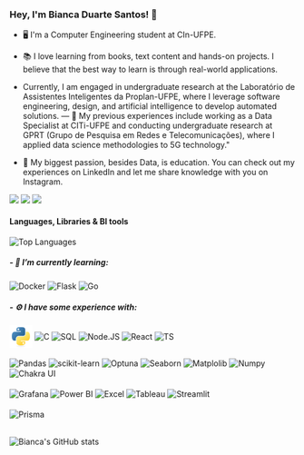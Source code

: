 ### Hey, I'm Bianca Duarte Santos! 👋
- 🖥️ I'm a Computer Engineering student at CIn-UFPE.
- 📚 I love learning from books, text content and hands-on projects. I believe that the best way to learn is through real-world applications.
- Currently, I am engaged in undergraduate research at the Laboratório de Assistentes Inteligentes da Proplan-UFPE, where I leverage software engineering, design, and artificial intelligence to develop automated solutions.
— 💚 My previous experiences include working as a Data Specialist at CITi-UFPE  and conducting undergraduate research at GPRT (Grupo de Pesquisa em Redes e Telecomunicações), where I applied data science methodologies to 5G technology."



- 🦋 My biggest passion, besides Data, is education. You can check out my experiences on LinkedIn and let me share knowledge with you on Instagram.
<div> 
  <a href="https://www.instagram.com/eng.comp.ufpe/" target="_blank"><img src="https://img.shields.io/badge/-Instagram-%23E4405F?style=for-the-badge&logo=instagram&logoColor=white" target="_blank"></a>
  <a href = "mailto:biancaduarte1914@gmail.com"><img src="https://img.shields.io/badge/-Gmail-%23333?style=for-the-badge&logo=gmail&logoColor=white" target="_blank"></a>
  <a href="https://www.linkedin.com/in/biancaduartesantos/" target="_blank"><img src="https://img.shields.io/badge/-LinkedIn-%230077B5?style=for-the-badge&logo=linkedin&logoColor=white" target="_blank"></a> 
</div>

#### Languages, Libraries & BI tools
![Top Languages](https://github-readme-stats.vercel.app/api/top-langs/?username=duartebianca&hide_progress=True&theme=jolly)
<div style="display: inline_block">

 <h5>- 📝 I’m currently learning: </h5>
  <img align="center" alt="Docker" height="30" width="110" src="https://upload.wikimedia.org/wikipedia/commons/7/79/Docker_%28container_engine%29_logo.png">
  <img align="center" alt="Flask" height="50" width="80" src="https://static.wixstatic.com/media/b2dfda_1c51fe6397954d13a39841c7f66f4a7d~mv2.png/v1/fill/w_480,h_300,al_c,q_85,usm_0.66_1.00_0.01,enc_auto/b2dfda_1c51fe6397954d13a39841c7f66f4a7d~mv2.png">
  <img align="center" alt="Go" height="70" width="70" src="https://go.dev/blog/go-brand/Go-Logo/PNG/Go-Logo_Blue.png">
 <h5>- ⚙️ I have some experience with: </h5>
  <img align="center" alt="Python" height="40" width="40" src="https://raw.githubusercontent.com/devicons/devicon/master/icons/python/python-original.svg">
  <img align="center" alt="C" height="40" width="40" src="https://cdn.jsdelivr.net/gh/devicons/devicon/icons/c/c-original.svg">
  <img align="center" alt="SQL" height="30" width="40" src="https://www.svgrepo.com/show/331760/sql-database-generic.svg">
  <img align="center" alt="Node.JS" height="40" width="40" src="https://static-00.iconduck.com/assets.00/node-js-icon-454x512-nztofx17.png">
  <img align="center" alt="React" height="40" width="50" src="https://upload.wikimedia.org/wikipedia/commons/thumb/a/a7/React-icon.svg/2300px-React-icon.svg.png">
  <img align="center" alt="TS" height="40" width="40" src="https://upload.wikimedia.org/wikipedia/commons/thumb/4/4c/Typescript_logo_2020.svg/1024px-Typescript_logo_2020.svg.png">
  <br><br>
  <img align="center" alt="Pandas" height="40" width="40" src="https://cdn.jsdelivr.net/gh/devicons/devicon/icons/pandas/pandas-original.svg">
  <img align="center" alt="scikit-learn" height="30" width="70" src="https://upload.wikimedia.org/wikipedia/commons/thumb/0/05/Scikit_learn_logo_small.svg/1280px-Scikit_learn_logo_small.svg.png">
  <img align="center" alt="Optuna" height="40" width="40" src="https://encrypted-tbn0.gstatic.com/images?q=tbn:ANd9GcRNqF9Xw1CnkrynbGFANm69HCYvZlUYEyBl-Q&s">
  <img align="center" alt="Seaborn" height="40" width="40" src="https://user-images.githubusercontent.com/315810/92254613-279c8000-ee9f-11ea-9b73-5622a7d95f3f.png">
  <img align="center" alt="Matplolib" height="40" width="40" src="https://upload.wikimedia.org/wikipedia/commons/thumb/0/01/Created_with_Matplotlib-logo.svg/2048px-Created_with_Matplotlib-logo.svg.png">
  <img align="center" alt="Numpy" height="40" width="40" src="https://user-images.githubusercontent.com/67586773/105040771-43887300-5a88-11eb-9f01-bee100b9ef22.png">
  <img align="center" alt="Chakra UI" height="40" width="40" src="https://avatars.githubusercontent.com/u/54212428?s=280&v=4">
  <br><br>
  <img align="center" alt="Grafana" height="40" width="40" src="https://cdn.worldvectorlogo.com/logos/grafana.svg">
  <img align="center" alt="Power BI" height="40" width="40" src="https://upload.wikimedia.org/wikipedia/commons/thumb/c/cf/New_Power_BI_Logo.svg/2048px-New_Power_BI_Logo.svg.png">
  <img align="center" alt="Excel" height="40" width="40" src="https://upload.wikimedia.org/wikipedia/commons/thumb/3/34/Microsoft_Office_Excel_%282019%E2%80%93present%29.svg/2203px-Microsoft_Office_Excel_%282019%E2%80%93present%29.svg.png">
  <img align="center" alt="Tableau" height="40" width="70" src="https://logos-world.net/wp-content/uploads/2021/10/Tableau-Emblem.png">
  <img align="center" alt="Streamlit" height="50" width="55" src="https://images.ctfassets.net/23aumh6u8s0i/2Qhstbnq6i34wLoPoAjWoq/9f66f58a22870df0d72a3cbaf77ce5b6/streamlit_hero.jpg">
   <br><br>
   <img align="center" alt="Prisma" height="30" width="85" src="https://redmonk.com/jgovernor/files/2021/05/Prisma-Logo-Black.png">
</div><br>

![Bianca's GitHub stats](https://github-readme-stats.vercel.app/api?username=duartebianca&count_private=true&show_icons=true&theme=jolly,issues)
